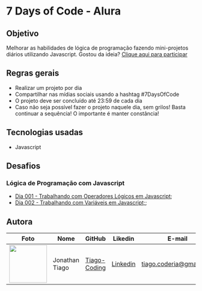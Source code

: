 # 7 Days of Code - Alura

## Objetivo

Melhorar as habilidades de lógica de programação fazendo mini-projetos diários utilizando Javascript. Gostou da ideia? [Clique aqui para participar](https://7daysofcode.io/)

## Regras gerais

- Realizar um projeto por dia
- Compartilhar nas mídias sociais usando a hashtag #7DaysOfCode
- O projeto deve ser concluído até 23:59 de cada dia
- Caso não seja possível fazer o projeto naquele dia, sem grilos! Basta continuar a sequência! O importante é manter constância!

## Tecnologias usadas

- Javascript

## Desafios

### Lógica de Programação com Javascript

- [Dia 001 - Trabalhando com Operadores Lógicos em Javascript](https://github.com/tiago-coding/7-days-of-code/tree/master/JS/Dia%2001);
- [Dia 002 - Trabalhando com Variáveis em Javascript;](https://github.com/tiago-coding/7-days-of-code/tree/master/JS/Dia%2002);

## Autora

| Foto                                                           | Nome           | GitHub                                          | Likedin                                                 | E-mail                  |
| -------------------------------------------------------------- | -------------- | ----------------------------------------------- | ------------------------------------------------------- | ----------------------- |
| <img src="https://github.com/tiago-coderia.png" width="100px"> | Jonathan Tiago | [Tiago-Coding](https://github.com/tiago-coding) | [Linkedin](https://www.linkedin.com/in/jonathantiiago/) | tiago.coderia@gmail.com |
